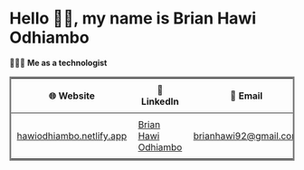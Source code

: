 # Hello 👋🏾, my name is Brian Hawi Odhiambo

👨🏾‍💻 **Me as a technologist**

<table style="border-style: solid">
  <thead>
    <tr>
        <th style="padding:10px">🌐 <strong>Website</strong></th>
        <th style="padding:10px">💼 <strong>LinkedIn</strong></th>
        <th style="padding:10px">📧 <strong>Email</strong></th>
    </tr>
  </thead>
  <tbody>
    <tr>
      <td style="padding:10px">
        <a href="https://hawiodhiambo.netlify.app">hawiodhiambo.netlify.app</a>
      </td>
        <td style="padding:10px"> 
          <a href="https://www.linkedin.com/in/brianhawi/">Brian Hawi Odhiambo</a>
      </td>
      <td style="padding:10px">
        <a href="mailto:brianhawi92@gmail.com">brianhawi92@gmail.com</a>
      </td>
    </tr>
  </tbody>
</table>
